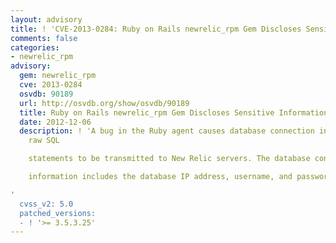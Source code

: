 ```yaml
---
layout: advisory
title: ! 'CVE-2013-0284: Ruby on Rails newrelic_rpm Gem Discloses Sensitive Information'
comments: false
categories:
- newrelic_rpm
advisory:
  gem: newrelic_rpm
  cve: 2013-0284
  osvdb: 90189
  url: http://osvdb.org/show/osvdb/90189
  title: Ruby on Rails newrelic_rpm Gem Discloses Sensitive Information
  date: 2012-12-06
  description: ! 'A bug in the Ruby agent causes database connection information and
    raw SQL

    statements to be transmitted to New Relic servers. The database connection

    information includes the database IP address, username, and password

'
  cvss_v2: 5.0
  patched_versions:
  - ! '>= 3.5.3.25'
---
```

